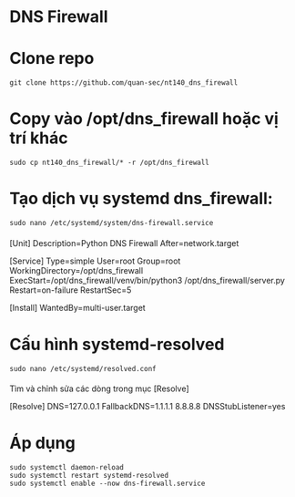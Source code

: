 # DNS Firewall

# Clone repo
    git clone https://github.com/quan-sec/nt140_dns_firewall
# Copy vào /opt/dns_firewall hoặc vị trí khác 
    sudo cp nt140_dns_firewall/* -r /opt/dns_firewall

# Tạo dịch vụ systemd dns_firewall:
    sudo nano /etc/systemd/system/dns-firewall.service
####
[Unit]
Description=Python DNS Firewall
After=network.target

[Service]
Type=simple
User=root
Group=root
WorkingDirectory=/opt/dns_firewall
ExecStart=/opt/dns_firewall/venv/bin/python3 /opt/dns_firewall/server.py
Restart=on-failure
RestartSec=5

[Install]
WantedBy=multi-user.target
####

# Cấu hình systemd-resolved 
    sudo nano /etc/systemd/resolved.conf
####
Tìm và chỉnh sửa các dòng trong mục [Resolve]

[Resolve]
DNS=127.0.0.1
FallbackDNS=1.1.1.1 8.8.8.8
DNSStubListener=yes
####

# Áp dụng 
    sudo systemctl daemon-reload
    sudo systemctl restart systemd-resolved
    sudo systemctl enable --now dns-firewall.service